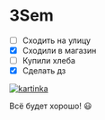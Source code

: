 # 3Sem

* [ ] Сходить на улицу
* [x] Сходили в магазин 
* [ ] Купили хлеба
* [x] Сделать дз

[![kartinka](https://img.freepik.com/free-photo/blue-sky-with-clouds_1127-282.jpg)](https://www.youtube.com/watch?v=EqEMunm4zmA)

Всё будет хорошо! :smiley: